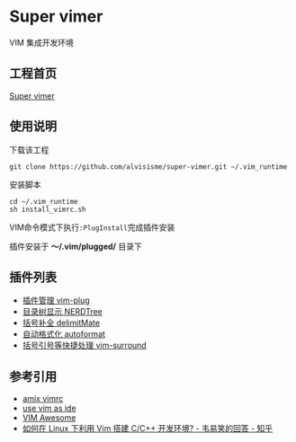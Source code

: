 # Super vimer 
VIM 集成开发环境

## 工程首页

[Super vimer](https://alvisisme.github.io/super-vimer/)

## 使用说明

下载该工程　
```shell
git clone https://github.com/alvisisme/super-vimer.git ~/.vim_runtime
```

安装脚本
```shell
cd ~/.vim_runtime
sh install_vimrc.sh
```

VIM命令模式下执行`:PlugInstall`完成插件安装

插件安装于 **～/.vim/plugged/** 目录下

## 插件列表

* [插件管理 vim-plug](https://github.com/junegunn/vim-plug)
* [目录树显示 NERDTree](https://github.com/scrooloose/nerdtree)
* [括号补全 delimitMate](https://github.com/Raimondi/delimitMate)
* [自动格式化 autoformat](https://github.com/chiel92/vim-autoformat)
* [括号引号等快捷处理 vim-surround](https://github.com/tpope/vim-surround)

## 参考引用

* [amix vimrc](https://github.com/amix/vimrc)
* [use vim as ide](https://github.com/yangyangwithgnu/use_vim_as_ide)
* [VIM Awesome](https://vimawesome.com/)
* [如何在 Linux 下利用 Vim 搭建 C/C++ 开发环境? - 韦易笑的回答 - 知乎](https://www.zhihu.com/question/47691414/answer/373700711)
